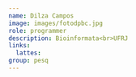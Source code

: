 ```yaml
---
name: Dilza Campos
image: images/fotodpbc.jpg
role: programmer
description: Bioinformata<br>UFRJ
links:
  lattes: 
group: pesq
---
```

